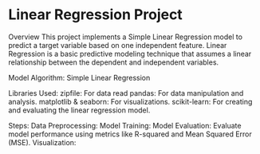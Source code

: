 # Linear Regression Project

Overview
This project implements a Simple Linear Regression model to predict a target variable based on one independent feature. Linear Regression is a basic predictive modeling technique that assumes a linear relationship between the dependent and independent variables.

Model
Algorithm: Simple Linear Regression

Libraries Used:
zipfile: For data read
pandas: For data manipulation and analysis.
matplotlib & seaborn: For visualizations.
scikit-learn: For creating and evaluating the linear regression model.

Steps:
Data Preprocessing:
Model Training:
Model Evaluation:
Evaluate model performance using metrics like R-squared and Mean Squared Error (MSE).
Visualization:
